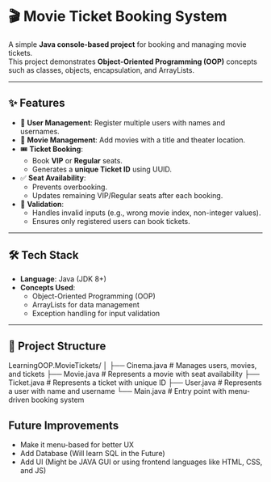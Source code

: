 # 🎬 Movie Ticket Booking System

A simple **Java console-based project** for booking and managing movie tickets.  
This project demonstrates **Object-Oriented Programming (OOP)** concepts such as classes, objects, encapsulation, and ArrayLists.

---

## ✨ Features
- 👥 **User Management**: Register multiple users with names and usernames.
- 🎥 **Movie Management**: Add movies with a title and theater location.
- 🎟️ **Ticket Booking**:
  - Book **VIP** or **Regular** seats.
  - Generates a **unique Ticket ID** using UUID.
- ✅ **Seat Availability**:
  - Prevents overbooking.
  - Updates remaining VIP/Regular seats after each booking.
- 📜 **Validation**:
  - Handles invalid inputs (e.g., wrong movie index, non-integer values).
  - Ensures only registered users can book tickets.

---

## 🛠️ Tech Stack
- **Language**: Java (JDK 8+)
- **Concepts Used**:  
  - Object-Oriented Programming (OOP)  
  - ArrayLists for data management  
  - Exception handling for input validation  

---

## 📂 Project Structure
LearningOOP.MovieTickets/
│
├── Cinema.java # Manages users, movies, and tickets
├── Movie.java # Represents a movie with seat availability
├── Ticket.java # Represents a ticket with unique ID
├── User.java # Represents a user with name and username
└── Main.java # Entry point with menu-driven booking system


## Future Improvements 
 - Make it menu-based for better UX
 - Add Database (Will learn SQL in the Future)
 - Add UI (Might be JAVA GUI or using frontend languages like HTML, CSS, and JS)
